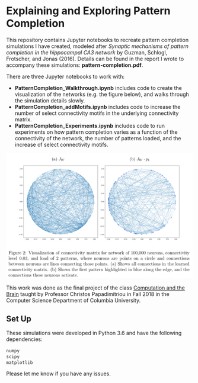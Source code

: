 # Explaining and Exploring Pattern Completion

This repository contains Jupyter notebooks to recreate pattern completion simulations I have created, modeled after *Synaptic mechanisms of pattern completion in the hippocampal CA3 network* by Guzman, Schlogl, Frotscher, and Jonas (2016). Details can be found in the report I wrote to accompany these simulations: **pattern-completion.pdf**.

There are three Jupyter notebooks to work with:

*  **PatternCompletion_Walkthrough.ipynb** includes code to create the visualization of the networks (e.g. the figure below), and walks through the simulation details slowly.
*  **PatternCompletion_addMotifs.ipynb** includes code to increase the number of select connectivity motifs in the underlying connectivity matrix.
*  **PatternCompletion_Experiments.ipynb** includes code to run experiments on how pattern completion varies as a function of the connectivity of the network, the number of patterns loaded, and the increase of select connectivity motifs.


![alt](viz-example.png)

This work was done as the final project of the class [Computation and the Brain](https://computationandbrain.github.io/about/) taught by Professor Christos Papadimitriou in Fall 2018 in the Computer Science Department of Columbia University.

## Set Up

These simulations were developed in Python 3.6 and have the following dependencies:

```
numpy
scipy
matplotlib
```

Please let me know if you have any issues.